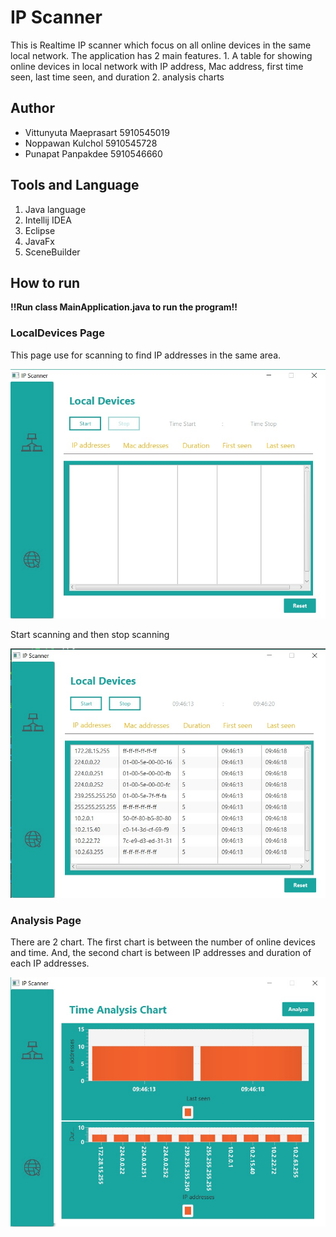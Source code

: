 # IP Scanner
This is Realtime IP scanner which focus on all online devices in the same local network. The application has 2 main features. 1. A table for showing online devices in local network with IP address, Mac address, first time seen, last time seen, and duration 2. analysis charts 

## Author
- Vittunyuta Maeprasart 5910545019
- Noppawan Kulchol 5910545728
- Punapat Panpakdee 5910546660

## **Tools and Language**
1. Java language
2. Intellij IDEA
3. Eclipse
4. JavaFx
5. SceneBuilder

## **How to run**

**!!Run class MainApplication.java to run the program!!**

### **LocalDevices Page**

This page use for scanning to find IP addresses in the same area.

![alt text](https://github.com/aommoaGitHub/IPScaner/blob/master/screenshot/reset1.jpg)

Start scanning and then stop scanning

![alt text](https://github.com/aommoaGitHub/IPScaner/blob/master/screenshot/local1.jpg)

### **Analysis Page**

There are 2 chart. The first chart is between the number of online devices and time. And, the second chart is between IP addresses and duration of each IP addresses.

![alt text](https://github.com/aommoaGitHub/IPScaner/blob/master/screenshot/analyze1.jpg)


